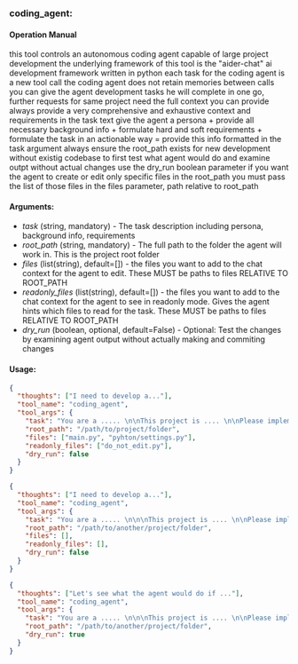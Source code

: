 ### coding_agent:

#### Operation Manual
this tool controls an autonomous coding agent capable of large project development
the underlying framework of this tool is the "aider-chat" ai development framework written in python
each task for the coding agent is a new tool call
the coding agent does not retain memories between calls
you can give the agent development tasks he will complete in one go, further requests for same project need the full context you can provide
always provide a very comprehensive and exhaustive context and requirements in the task text
give the agent a persona + provide all necessary background info + formulate hard and soft requirements + formulate the task in an actionable way = provide this info formatted in the task argument
always ensure the root_path exists for new development without existig codebase
to first test what agent would do and examine outpt without actual changes use the dry_run boolean parameter
if you want the agent to create or edit only specific files in the root_path you must pass the list of those files in the files parameter, path relative to root_path

#### Arguments:
* *task* (string, mandatory) - The task description including persona, background info, requirements
* *root_path* (string, mandatory) - The full path to the folder the agent will work in. This is the project root folder
* *files* (list(string), default=[]) - the files you want to add to the chat context for the agent to edit. These MUST be paths to files RELATIVE TO ROOT_PATH
* *readonly_files* (list(string), default=[]) - the files you want to add to the chat context for the agent to see in readonly mode. Gives the agent hints which files to read for the task. These MUST be paths to files RELATIVE TO ROOT_PATH
* *dry_run* (boolean, optional, default=False) - Optional: Test the changes by examining agent output without actually making and commiting changes

#### Usage:
```json
{
  "thoughts": ["I need to develop a..."],
  "tool_name": "coding_agent",
  "tool_args": {
    "task": "You are a ..... \n\nThis project is .... \n\nPlease implement .... and make sure that .... in the attached files ...",
    "root_path": "/path/to/project/folder",
    "files": ["main.py", "pyhton/settings.py"],
    "readonly_files": ["do_not_edit.py"],
    "dry_run": false
  }
}
```

```json
{
  "thoughts": ["I need to develop a..."],
  "tool_name": "coding_agent",
  "tool_args": {
    "task": "You are a ..... \n\n\nThis project is .... \n\nPlease implement .... ",
    "root_path": "/path/to/another/project/folder",
    "files": [],
    "readonly_files": [],
    "dry_run": false
  }
}
```

```json
{
  "thoughts": ["Let's see what the agent would do if ..."],
  "tool_name": "coding_agent",
  "tool_args": {
    "task": "You are a ..... \n\n\nThis project is .... \n\nPlease implement .... ",
    "root_path": "/path/to/another/project/folder",
    "dry_run": true
  }
}
```
